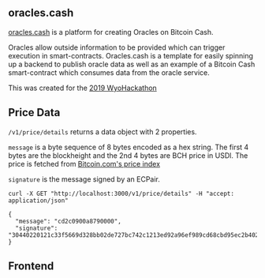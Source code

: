 ## oracles.cash

[oracles.cash](https://oracles.cash) is a platform for creating Oracles on Bitcoin Cash.

Oracles allow outside information to be provided which can trigger execution in smart-contracts. Oracles.cash is a template for easily spinning up a backend to publish oracle data as well as an example of a Bitcoin Cash smart-contract which consumes data from the oracle service.

This was created for the [2019 WyoHackathon](https://wyohackathon.io)

## Price Data

`/v1/price/details` returns a data object with 2 properties.

`message` is a byte sequence of 8 bytes encoded as a hex string. The first 4 bytes are the blockheight and the 2nd 4 bytes are BCH price in USDl. The price is fetched from [Bitcoin.com's price index](https://index-api.bitcoin.com/api/v0/cash/price/usd)

`signature` is the message signed by an ECPair.

```
curl -X GET "http://localhost:3000/v1/price/details" -H "accept: application/json"

{
  "message": "cd2c0900a8790000",
  "signature": "30440220121c33f5669d328bb02de727bc742c1213ed92a96ef989cd68cbd95ec2b402d302207c562ebbd6849b7b938700e09267b158380ef0e8760e2eb4784a5cc95b984fc1"
}
```

## Frontend
